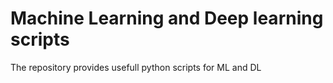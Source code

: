 # Machine Learning and Deep learning scripts
The repository provides usefull python scripts for ML and DL
